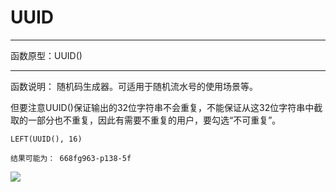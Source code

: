 # UUID
*****
函数原型：UUID() 
*****
函数说明：
随机码生成器。可适用于随机流水号的使用场景等。 

但要注意UUID()保证输出的32位字符串不会重复，不能保证从这32位字符串中截取的一部分也不重复，因此有需要不重复的用户，要勾选“不可重复”。

~~~
LEFT(UUID(), 16)

结果可能为： 668fg963-p138-5f
~~~

![](../img/6-3-6-2i1.png)



